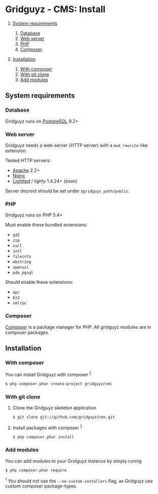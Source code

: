 Gridguyz - CMS: Install
=======================

1. [System requirements](#system-requirements)

   1. [Database](#database)
   2. [Web server](#web-server)
   3. [PHP](#php)
   4. [Composer](#composer)

2. [Installation](#installation)

   1. [With composer](#with-composer)
   2. [With git clone](#with-git-clone)
   3. [Add modules](#add-modules)

System requirements
-------------------

### Database

Gridguyz runs on [PostgreSQL](http://www.postgresql.org/download/) 9.2+

### Web server

Gridguyz needs a web-server (HTTP server) with a `mod_rewrite`-like extension.

Tested HTTP servers:
* [Apache](http://httpd.apache.org/download.cgi) 2.2+
* [Nginx](http://nginx.org/en/download.html)
* [Lighttpd](http://www.lighttpd.net/download/) / *lighty* 1.4.24+ (soon)

Server docroot should be set under `$gridguyz_path/public`.

### PHP

Gridguyz runs on PHP 5.4+

Must enable these bundled extensions:
* `gd2`
* `zip`
* `curl`
* `intl`
* `fileinfo`
* `mbstring`
* `openssl`
* `pdo_pgsql`

Should enable these extensions:
* `apc`
* `bz2`
* `xmlrpc`

### Composer

[Composer](http://getcomposer.org/download/) is a package manager for PHP.
All gridguyz modules are in composer packages.

Installation
------------

### With composer

You can install Gridguyz with composer <sup>[1](#--no-custom-installers)</sup>

```sh
$ php composer.phar create-project gridguyz/cms
```

### With git clone

1.  Clone the Gridguyz skeleton application

    ```sh
    $ git clone git://github.com/gridguyz/cms.git
    ```

2.  Install packages with composer <sup>[1](#--no-custom-installers)</sup>

    ```sh
    $ php composer.phar install
    ```

### Add modules

You can add modules to your Gridguyz instance by simply runnig

```sh
$ php composer.phar require
```

<a name="--no-custom-installers"></a><sup id="--no-custom-installers">1</sup>
You should not use the `--no-custom-installers` flag,
as Gridguyz use custom composer package-types.
